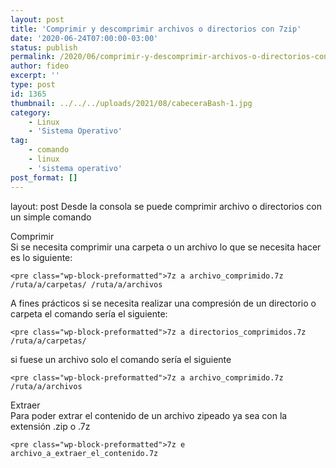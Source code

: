 ```yaml
---
layout: post
title: 'Comprimir y descomprimir archivos o directorios con 7zip'
date: '2020-06-24T07:00:00-03:00'
status: publish
permalink: /2020/06/comprimir-y-descomprimir-archivos-o-directorios-con-7zip.html
author: fideo
excerpt: ''
type: post
id: 1365
thumbnail: ../../../uploads/2021/08/cabeceraBash-1.jpg
category:
    - Linux
    - 'Sistema Operativo'
tag:
    - comando
    - linux
    - 'sistema operativo'
post_format: []
---
```

layout: post
Desde la consola se puede comprimir archivo o directorios con un simple comando

Comprimir  
Si se necesita comprimir una carpeta o un archivo lo que se necesita hacer es lo siguiente:

```
<pre class="wp-block-preformatted">7z a archivo_comprimido.7z /ruta/a/carpetas/ /ruta/a/archivos
```

A fines prácticos si se necesita realizar una compresión de un directorio o carpeta el comando sería el siguiente:

```
<pre class="wp-block-preformatted">7z a directorios_comprimidos.7z /ruta/a/carpetas/
```

si fuese un archivo solo el comando sería el siguiente

```
<pre class="wp-block-preformatted">7z a archivo_comprimido.7z /ruta/a/archivos
```

Extraer  
Para poder extrar el contenido de un archivo zipeado ya sea con la extensión .zip o .7z

```
<pre class="wp-block-preformatted">7z e archivo_a_extraer_el_contenido.7z
```